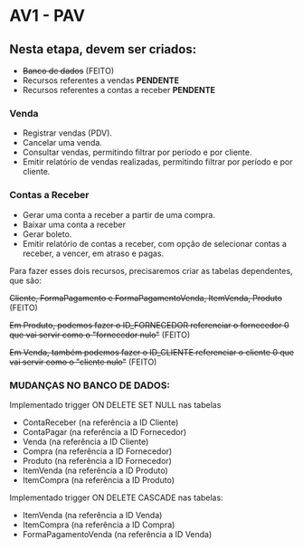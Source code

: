 # AV1 - PAV

## Nesta etapa, devem ser criados:
- ~~Banco de dados~~ (FEITO)
- Recursos referentes a vendas **PENDENTE**
- Recursos referentes a contas a receber **PENDENTE**

### Venda
- Registrar vendas (PDV).
- Cancelar uma venda.
- Consultar vendas, permitindo filtrar por período e por cliente.
- Emitir relatório de vendas realizadas, permitindo filtrar por período e por cliente.

### Contas a Receber
- Gerar uma conta a receber a partir de uma compra.
- Baixar uma conta a receber
- Gerar boleto.
- Emitir relatório de contas a receber, com opção de selecionar contas a receber, a vencer, em atraso e pagas.

Para fazer esses dois recursos, precisaremos criar as tabelas dependentes, que são:

~~Cliente, FormaPagamento e FormaPagamentoVenda, ItemVenda, Produto~~ (FEITO)

~~Em Produto, podemos fazer o ID_FORNECEDOR referenciar o fornecedor 0 que vai servir como o "fornecedor nulo"~~ (FEITO)

~~Em Venda, também podemos fazer o ID_CLIENTE referenciar o cliente 0 que vai servir como o "cliente nulo"~~ (FEITO)

### MUDANÇAS NO BANCO DE DADOS:

Implementado trigger ON DELETE SET NULL nas tabelas
- ContaReceber (na referência a ID Cliente)
- ContaPagar (na referência a ID Fornecedor)
- Venda (na referência a ID Cliente)
- Compra (na referência a ID Fornecedor)
- Produto (na referência a ID Fornecedor)
- ItemVenda (na referência a ID Produto)
- ItemCompra (na referência a ID Produto)

Implementado trigger ON DELETE CASCADE nas tabelas:
- ItemVenda (na referência a ID Venda)
- ItemCompra (na referência a ID Compra)
- FormaPagamentoVenda (na referência a ID Venda)
